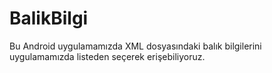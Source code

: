 # BalikBilgi
Bu Android uygulamamızda XML dosyasındaki balık bilgilerini uygulamamızda listeden seçerek erişebiliyoruz.

